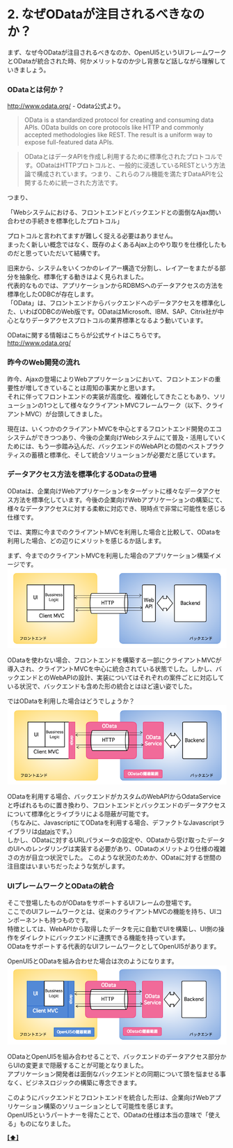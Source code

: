 <a name="whatisodata">2. なぜODataが注目されるべきなのか？</a>
========

まず、なぜ今ODataが注目されるべきなのか、OpenUI5というUIフレームワークとODataが統合された時、何かメリットなのか少し背景など話しながら理解していきましょう。

### ODataとは何か？

<http://www.odata.org/> - Odata公式より。

> OData is a standardized protocol for creating and consuming data APIs. OData builds on core protocols like HTTP and commonly accepted methodologies like REST. The result is a uniform way to expose full-featured data APIs.  

> ODataとはデータAPIを作成し利用するために標準化されたプロトコルです。ODataはHTTPプロトコルと、一般的に浸透しているRESTという方法論で構成されています。つまり、これらのフル機能を満たすDataAPIを公開するために統一された方法です。

つまり、

「Webシステムにおける、フロントエンドとバックエンドとの面倒なAjax問い合わせの手続きを標準化したプロトコル」

プロトコルと言われてますが難しく捉える必要はありません。  
まったく新しい概念ではなく、既存のよくあるAjax上のやり取りを仕様化したものだと思っていただいて結構です。

旧来から、システムをいくつかのレイアー構造で分割し、レイアーをまたがる部分を抽象化、標準化する動きはよく見られました。  
代表的なものでは、アプリケーションからRDBMSへのデータアクセスの方法を標準化したODBCが存在します。  
「OData」は、フロントエンドからバックエンドへのデータアクセスを標準化した、いわばODBCのWeb版です。ODataはMicrosoft、IBM、SAP、Citrix社が中心となりデータアクセスプロトコルの業界標準となるよう動いています。 

ODataに関する情報はこちらが公式サイトはこちらです。  
<http://www.odata.org/>

### 昨今のWeb開発の流れ

昨今、Ajaxの登場によりWebアプリケーションにおいて、フロントエンドの重要性が増してきていることは周知の事実かと思います。  
それに伴ってフロントエンドの実装が高度化、複雑化してきたこともあり、ソリューションの1つとして様々なクライアントMVCフレームワーク（以下、クライアントMVC）が台頭してきました。

現在は、いくつかのクライアントMVCを中心とするフロントエンド開発のエコシステムができつつあり、今後の企業向けWebシステムにて普及・活用していくためには、もう一歩踏み込んだ、バックエンドのWebAPIとの間のベストプラクティスの蓄積と標準化、そして統合ソリューションが必要だと感じています。  

### データアクセス方法を標準化するODataの登場

ODataは、企業向けWebアプリケーションをターゲットに様々なデータアクセス方法を標準化しています。今後の企業向けWebアプリケーションの構築にて、様々なデータアクセスに対する柔軟に対応でき、現時点で非常に可能性を感じる仕様です。

では、実際に今までのクライアントMVCを利用した場合と比較して、ODataを利用した場合、どの辺りにメリットを感じるか話します。

まず、今までのクライアントMVCを利用した場合のアプリケーション構築イメージです。
![ODataを利用しない場合](img/2-1.png)

ODataを使わない場合、フロントエンドを構築する一部にクライアントMVCが導入され、クライアントMVCを中心に統合されている状態でした。しかし、バックエンドとのWebAPIの設計、実装についてはそれぞれの案件ごとに対応している状況で、バックエンドも含めた形の統合とはほど遠い姿でした。

ではODataを利用した場合はどうでしょうか？
![ODataを利用する場合](img/2-2.png)

ODataを利用する場合、バックエンドがカスタムのWebAPIからOdataServiceと呼ばれるものに置き換わり、フロントエンドとバックエンドのデータアクセスについて標準化とライブラリによる隠蔽が可能です。  
（ちなみに、JavascriptにてODataを利用する場合、デファクトなJavascriptライブラリは[datajs](http://datajs.codeplex.com/)です。）  
しかし、ODataに対するURLパラメータの設定や、ODataから受け取ったデータのUIへのレンダリングは実装する必要があり、ODataのメリットより仕様の複雑さの方が目立つ状況でした。
このような状況のためか、ODataに対する世間の注目度はいまいちだったような気がします。

### UIプレームワークとODataの統合

そこで登場したものがODataをサポートするUIフレームの登場です。  
ここでのUIフレームワークとは、従来のクライアントMVCの機能を持ち、UIコンポーネントも持つものです。  
特徴としては、WebAPIから取得したデータを元に自動でUIを構築し、UI側の操作をダイレクトにバックエンドに連携できる機能を持っています。  
ODataをサポートする代表的なUIフレームワークとしてOpenUI5があります。

OpenUI5とODataを組み合わせた場合は次のようになります。
![ODataとOpenUi5利用する場合](img/2-3.png)

ODataとOpenUI5を組み合わせることで、バックエンドのデータアクセス部分からUIの変更まで隠蔽することが可能となりました。  
アプリケーション開発者は面倒なバックエンドとの同期について頭を悩ませる事なく、ビジネスロジックの構築に専念できます。

このようにバックエンドとフロントエンドを統合した形は、企業向けWebアプリケーション構築のソリューションとして可能性を感じます。  
OpenUI5というパートナーを得たことで、ODataの仕様は本当の意味で「使える」ものになりました。

**[[⬆]](#table)**
